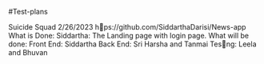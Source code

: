 
#Test-plans

Suicide Squad
2/26/2023
h􀆩ps://github.com/SiddarthaDarisi/News-app
What is Done:
Siddartha: The Landing page with login page.
What will be done:
Front End: Siddartha
Back End: Sri Harsha and Tanmai
Tes􀆟ng: Leela and Bhuvan
